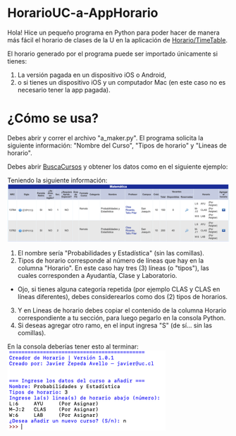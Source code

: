 # HorarioUC-a-AppHorario
Hola! Hice un pequeño programa en Python para poder hacer de manera más fácil el horario de clases de la U en la aplicación de [Horario/TimeTable](https://classtimetable.app/).

El horario generado por el programa puede ser importado únicamente si tienes:
1. La versión pagada en un dispositivo iOS o Android,
1. o si tienes un dispositivo iOS y un computador Mac (en este caso no es necesario tener la app pagada).

# ¿Cómo se usa?
Debes abrir y correr el archivo "a_maker.py".
El programa solicita la siguiente información: "Nombre del Curso", "Tipos de horario" y "Lineas de horario".

Debes abrir [BuscaCursos](http://buscacursos.uc.cl/) y obtener los datos como en el siguiente ejemplo:

Teniendo la siguiente información:
![Imagen Buscacursos](imagenes/buscacursos1.png)

1. El nombre sería "Probabilidades y Estadística" (sin las comillas).
1. Tipos de horario corresponde al número de líneas que hay en la columna "Horario". En este caso hay tres (3) líneas (o "tipos"), las cuales corresponden a Ayudantía, Clase y Laboratorio.
  - Ojo, si tienes alguna categoría repetida (por ejemplo CLAS y CLAS en líneas diferentes), debes considerearlos como dos (2) tipos de horarios.
3. Y en Lineas de horario debes copiar el contenido de la columna Horario correspondiente a tu sección, para luego pegarlo en la consola Python.
3. Si deseas agregar otro ramo, en el input ingresa "S" (de sí... sin las comillas).

En la consola deberías tener esto al terminar:
![Imagen Consola](imagenes/consola1.png)
